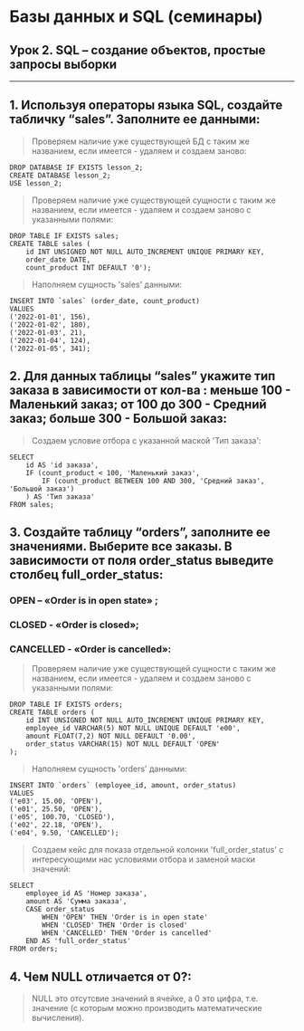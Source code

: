 # Базы данных и SQL (семинары)

## Урок 2. SQL – создание объектов, простые запросы выборки

---

## 1. Используя операторы языка SQL, создайте табличку “sales”. Заполните ее данными:

>Проверяем наличие уже существующей БД с таким же названием, если имеется - удаляем и создаем заново:  
```
DROP DATABASE IF EXISTS lesson_2;  
CREATE DATABASE lesson_2;  
USE lesson_2;  
```
>Проверяем наличие уже существующей сущности с таким же названием, если имеется - удаляем и создаем заново с указанными полями:  
```
DROP TABLE IF EXISTS sales;  
CREATE TABLE sales (  
	id INT UNSIGNED NOT NULL AUTO_INCREMENT UNIQUE PRIMARY KEY,  
	order_date DATE,  
	count_product INT DEFAULT '0');
```
>Наполняем сущность 'sales' данными:  
```
INSERT INTO `sales` (order_date, count_product)  
VALUES   
('2022-01-01', 156),  
('2022-01-02', 180),  
('2022-01-03', 21),  
('2022-01-04', 124),  
('2022-01-05', 341);  
```


## 2. Для данных таблицы “sales” укажите тип заказа в зависимости от кол-ва : меньше 100 - Маленький заказ; от 100 до 300 - Средний заказ; больше 300 - Большой заказ:

>Создаем условие отбора с указанной маской 'Тип заказа':  
```
SELECT   
	id AS 'id заказа',  
	IF (count_product < 100, 'Маленький заказ',   
		IF (count_product BETWEEN 100 AND 300, 'Средний заказ', 'Большой заказ')  
	) AS 'Тип заказа'	  
FROM sales;
```


## 3. Создайте таблицу “orders”, заполните ее значениями. Выберите все заказы. В зависимости от поля order_status выведите столбец full_order_status: 
### OPEN – «Order is in open state» ;  
### CLOSED - «Order is closed»;  
### CANCELLED - «Order is cancelled»:  

>Проверяем наличие уже существующей сущности с таким же названием, если имеется - удаляем и создаем заново с указанными полями:  
```
DROP TABLE IF EXISTS orders;  
CREATE TABLE orders (  
	id INT UNSIGNED NOT NULL AUTO_INCREMENT UNIQUE PRIMARY KEY,  
	employee_id VARCHAR(5) NOT NULL UNIQUE DEFAULT 'e00',  
	amount FLOAT(7,2) NOT NULL DEFAULT '0.00',  
    order_status VARCHAR(15) NOT NULL DEFAULT 'OPEN'  
);  
```
>Наполняем сущность 'orders' данными:  
```
INSERT INTO `orders` (employee_id, amount, order_status)  
VALUES   
('e03', 15.00, 'OPEN'),  
('e01', 25.50, 'OPEN'),  
('e05', 100.70, 'CLOSED'),  
('e02', 22.18, 'OPEN'),  
('e04', 9.50, 'CANCELLED'); 
``` 

>Создаем кейс для показа отдельной колонки 'full_order_status' с интересующими нас условиями отбора и заменой маски значений:  
```
SELECT   
	employee_id AS 'Номер заказа',  
	amount AS 'Сумма заказа',  
    CASE order_status   
		WHEN 'OPEN' THEN 'Order is in open state'  
		WHEN 'CLOSED' THEN 'Order is closed'  
		WHEN 'CANCELLED' THEN 'Order is cancelled'  
	END AS 'full_order_status'	 
FROM orders;
```


## 4. Чем NULL отличается от 0?:

>NULL это отсутсвие значений в ячейке, а 0 это цифра, т.е. значение (с которым можно производить математические вычисления).

